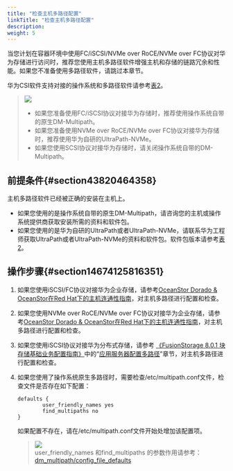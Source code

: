 ```yaml
---
title: "检查主机多路径配置"
linkTitle: "检查主机多路径配置"
description: 
weight: 5
---
```


当您计划在容器环境中使用FC/iSCSI/NVMe over RoCE/NVMe over FC协议对华为存储进行访问时，推荐您使用主机多路径软件增强主机和存储的链路冗余和性能。如果您不准备使用多路径软件，请跳过本章节。

华为CSI软件支持对接的操作系统和多路径软件请参考[表2](/docs/compatibility-and-features/kubernetes-and-os-compatibility#table133422378818)。

>![](/css-docs/public_sys-resources/zh-cn/icon-note.gif)  
>-   如果您准备使用FC/iSCSI协议对接华为存储时，推荐使用操作系统自带的原生DM-Multipath。
>-   如果您准备使用NVMe over RoCE/NVMe over FC协议对接华为存储时，推荐使用华为自研的UltraPath-NVMe。
>-   如果您使用SCSI协议对接华为存储时，请关闭操作系统自带的DM-Multipath。

## 前提条件{#section43820464358}

主机多路径软件已经被正确的安装在主机上。

-   如果您使用的是操作系统自带的原生DM-Multipath，请咨询您的主机或操作系统提供商获取安装所需的资料和软件包。
-   如果您使用的是华为自研的UltraPath或者UltraPath-NVMe，请联系华为工程师获取UltraPath或者UltraPath-NVMe的资料和软件包。软件包版本请参考[表2](/docs/compatibility-and-features/kubernetes-and-os-compatibility#table133422378818)。

## 操作步骤{#section14674125816351}

1.  如果您使用iSCSI/FC协议对接华为企业存储，请参考[OceanStor Dorado & OceanStor在Red Hat下的主机连通性指南](https://support.huawei.com/enterprise/zh/doc/EDOC1100112792/e369b5d4)，对主机多路径进行配置和检查。
2.  如果您使用NVMe over RoCE/NVMe over FC协议对接华为企业存储，请参考[OceanStor Dorado & OceanStor在Red Hat下的主机连通性指南](https://support.huawei.com/enterprise/zh/doc/EDOC1100112792/2bb03fdc)，对主机多路径进行配置和检查。
3.  如果您使用iSCSI协议对接华为分布式存储，请参考  [《FusionStorage 8.0.1 块存储基础业务配置指南》](https://support.huawei.com/enterprise/zh/doc/EDOC1100115351)中的“[应用服务器配置多路径](https://support.huawei.com/enterprise/zh/doc/EDOC1100115351/8919295e)”章节，对主机多路径进行配置和检查。
4.  如果您使用了操作系统原生多路径时，需要检查/etc/multipath.conf文件，检查文件是否存在如下配置：

    ```
    defaults {
            user_friendly_names yes
            find_multipaths no
    }
    ```

    如果配置不存在，请在/etc/multipath.conf文件开始处增加该配置项。

    >![](/css-docs/public_sys-resources/zh-cn/icon-note.gif)  
    >user\_friendly\_names 和find\_multipaths 的参数作用请参考：[dm\_multipath/config\_file\_defaults](https://access.redhat.com/documentation/en-us/red_hat_enterprise_linux/7/html/dm_multipath/config_file_defaults)

